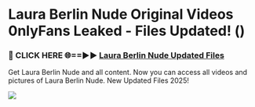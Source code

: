# Laura Berlin Nude Original Videos 0nlyFans Leaked - Files Updated! ()

<h3>🔴 CLICK HERE 🌐==►► <a href="https://tinyurl.com/2p9ay9w9" rel="nofollow">Laura Berlin Nude Updated Files</a></h3>

Get Laura Berlin Nude and all content. Now you can access all videos and pictures of Laura Berlin Nude. New Updated Files 2025!

[![](https://i.imgur.com/KQgVmj3.gif)](https://tinyurl.com/2p9ay9w9)

